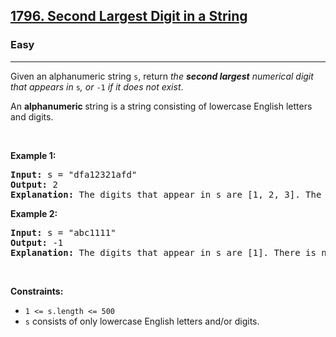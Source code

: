 <h2><a href="https://leetcode.com/problems/second-largest-digit-in-a-string">1796. Second Largest Digit in a String</a></h2><h3>Easy</h3><hr><p>Given an alphanumeric string <code>s</code>, return <em>the <strong>second largest</strong> numerical digit that appears in </em><code>s</code><em>, or </em><code>-1</code><em> if it does not exist</em>.</p>

<p>An <strong>alphanumeric</strong><strong> </strong>string is a string consisting of lowercase English letters and digits.</p>

<p>&nbsp;</p>
<p><strong class="example">Example 1:</strong></p>

<pre>
<strong>Input:</strong> s = &quot;dfa12321afd&quot;
<strong>Output:</strong> 2
<strong>Explanation:</strong> The digits that appear in s are [1, 2, 3]. The second largest digit is 2.
</pre>

<p><strong class="example">Example 2:</strong></p>

<pre>
<strong>Input:</strong> s = &quot;abc1111&quot;
<strong>Output:</strong> -1
<strong>Explanation:</strong> The digits that appear in s are [1]. There is no second largest digit. 
</pre>

<p>&nbsp;</p>
<p><strong>Constraints:</strong></p>

<ul>
	<li><code>1 &lt;= s.length &lt;= 500</code></li>
	<li><code>s</code> consists of only lowercase English letters and/or digits.</li>
</ul>
